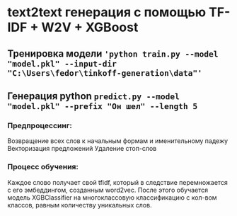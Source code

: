 # text2text генерация с помощью TF-IDF + W2V + XGBoost

## Тренировка модели ```'python train.py --model "model.pkl" --input-dir "C:\Users\fedor\tinkoff-generation\data"'```

## Генерация python ```predict.py --model "model.pkl" --prefix "Он шел" --length 5```


### Предпроцессинг:
Возвращение всех слов к начальным формам и именительному падежу
Векторизация предложений
Удаление стоп-слов

### Процесс обучения:
Каждое слово получает свой tfidf, который в следствие перемножается с его эмбеддингом, созданным word2vec. После этого обучается модель XGBClassifier на многоклассовую классификацию с кол-вом классов, равным количеству уникальных слов.

